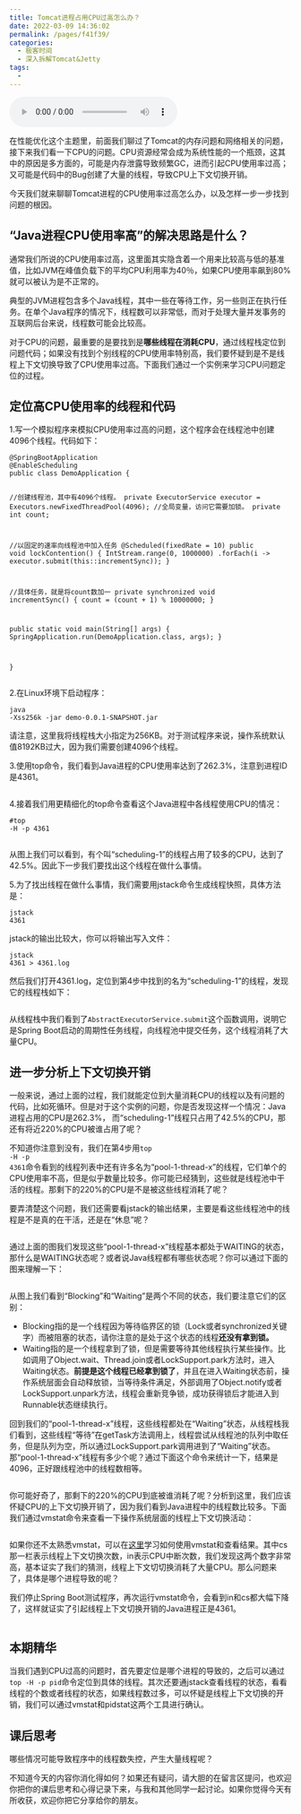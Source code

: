 ```yaml
---
title: Tomcat进程占用CPU过高怎么办？
date: 2022-03-09 14:36:02
permalink: /pages/f41f39/
categories:
  - 极客时间
  - 深入拆解Tomcat&Jetty
tags:
  - 
---
```

<audio title="39.Tomcat进程占用CPU过高怎么办？" src="https://static001.geekbang.org/resource/audio/9f/b5/9fe8938a0e92a040a20aad313d1f28b5.mp3" controls="controls"></audio> 
<p>在性能优化这个主题里，前面我们聊过了Tomcat的内存问题和网络相关的问题，接下来我们看一下CPU的问题。CPU资源经常会成为系统性能的一个瓶颈，这其中的原因是多方面的，可能是内存泄露导致频繁GC，进而引起CPU使用率过高；又可能是代码中的Bug创建了大量的线程，导致CPU上下文切换开销。</p><p>今天我们就来聊聊Tomcat进程的CPU使用率过高怎么办，以及怎样一步一步找到问题的根因。</p><h2>“Java进程CPU使用率高”的解决思路是什么？</h2><p>通常我们所说的CPU使用率过高，这里面其实隐含着一个用来比较高与低的基准值，比如JVM在峰值负载下的平均CPU利用率为40％，如果CPU使用率飙到80%就可以被认为是不正常的。</p><p>典型的JVM进程包含多个Java线程，其中一些在等待工作，另一些则正在执行任务。在单个Java程序的情况下，线程数可以非常低，而对于处理大量并发事务的互联网后台来说，线程数可能会比较高。</p><p>对于CPU的问题，最重要的是要找到是<strong>哪些线程在消耗CPU</strong>，通过线程栈定位到问题代码；如果没有找到个别线程的CPU使用率特别高，我们要怀疑到是不是线程上下文切换导致了CPU使用率过高。下面我们通过一个实例来学习CPU问题定位的过程。</p><!-- [[[read_end]]] --><h2>定位高CPU使用率的线程和代码</h2><p>1.写一个模拟程序来模拟CPU使用率过高的问题，这个程序会在线程池中创建4096个线程。代码如下：</p><pre><code>@SpringBootApplication
@EnableScheduling
public class DemoApplication {

   //创建线程池，其中有4096个线程。
   private ExecutorService executor = Executors.newFixedThreadPool(4096);
   //全局变量，访问它需要加锁。
   private int count;
   
   //以固定的速率向线程池中加入任务
   @Scheduled(fixedRate = 10)
   public void lockContention() {
      IntStream.range(0, 1000000)
            .forEach(i -&gt; executor.submit(this::incrementSync));
   }
   
   //具体任务，就是将count数加一
   private synchronized void incrementSync() {
      count = (count + 1) % 10000000;
   }
   
   public static void main(String[] args) {
      SpringApplication.run(DemoApplication.class, args);
   }

}
</code></pre><p>2.在Linux环境下启动程序：</p><pre><code>java -Xss256k -jar demo-0.0.1-SNAPSHOT.jar
</code></pre><p>请注意，这里我将线程栈大小指定为256KB。对于测试程序来说，操作系统默认值8192KB过大，因为我们需要创建4096个线程。</p><p>3.使用top命令，我们看到Java进程的CPU使用率达到了262.3%，注意到进程ID是4361。</p><p><img src="https://static001.geekbang.org/resource/image/e0/50/e0db4c399cbbf83924a505a9cd619150.png" alt=""></p><p>4.接着我们用更精细化的top命令查看这个Java进程中各线程使用CPU的情况：</p><pre><code>#top -H -p 4361
</code></pre><p><img src="https://static001.geekbang.org/resource/image/4a/8d/4a52b5335daf5bfe0b60128a1c13558d.png" alt=""></p><p>从图上我们可以看到，有个叫“scheduling-1”的线程占用了较多的CPU，达到了42.5%。因此下一步我们要找出这个线程在做什么事情。</p><p>5.为了找出线程在做什么事情，我们需要用jstack命令生成线程快照，具体方法是：</p><pre><code>jstack 4361
</code></pre><p>jstack的输出比较大，你可以将输出写入文件：</p><pre><code>jstack 4361 &gt; 4361.log
</code></pre><p>然后我们打开4361.log，定位到第4步中找到的名为“scheduling-1”的线程，发现它的线程栈如下：</p><p><img src="https://static001.geekbang.org/resource/image/da/8e/dae7a6f02563051a1d4dd3752d9f5e8e.png" alt=""></p><p>从线程栈中我们看到了<code>AbstractExecutorService.submit</code>这个函数调用，说明它是Spring Boot启动的周期性任务线程，向线程池中提交任务，这个线程消耗了大量CPU。</p><h2>进一步分析上下文切换开销</h2><p>一般来说，通过上面的过程，我们就能定位到大量消耗CPU的线程以及有问题的代码，比如死循环。但是对于这个实例的问题，你是否发现这样一个情况：Java进程占用的CPU是262.3%， 而“scheduling-1”线程只占用了42.5%的CPU，那还有将近220%的CPU被谁占用了呢？</p><p>不知道你注意到没有，我们在第4步用<code>top -H -p 4361</code>命令看到的线程列表中还有许多名为“pool-1-thread-x”的线程，它们单个的CPU使用率不高，但是似乎数量比较多。你可能已经猜到，这些就是线程池中干活的线程。那剩下的220%的CPU是不是被这些线程消耗了呢？</p><p>要弄清楚这个问题，我们还需要看jstack的输出结果，主要是看这些线程池中的线程是不是真的在干活，还是在“休息”呢？</p><p><img src="https://static001.geekbang.org/resource/image/68/bf/68bb91e5c1405940b470c08851d13cbf.png" alt=""></p><p>通过上面的图我们发现这些“pool-1-thread-x”线程基本都处于WAITING的状态，那什么是WAITING状态呢？或者说Java线程都有哪些状态呢？你可以通过下面的图来理解一下：</p><p><img src="https://static001.geekbang.org/resource/image/0e/43/0e2336814a4b9fc39bcdf991949a7e43.png" alt=""></p><p>从图上我们看到“Blocking”和“Waiting”是两个不同的状态，我们要注意它们的区别：</p><ul>
<li>Blocking指的是一个线程因为等待临界区的锁（Lock或者synchronized关键字）而被阻塞的状态，请你注意的是处于这个状态的线程<strong>还没有拿到锁。</strong></li>
<li>Waiting指的是一个线程拿到了锁，但是需要等待其他线程执行某些操作。比如调用了Object.wait、Thread.join或者LockSupport.park方法时，进入Waiting状态。<strong>前提是这个线程已经拿到锁了</strong>，并且在进入Waiting状态前，操作系统层面会自动释放锁，当等待条件满足，外部调用了Object.notify或者LockSupport.unpark方法，线程会重新竞争锁，成功获得锁后才能进入到Runnable状态继续执行。</li>
</ul><p>回到我们的“pool-1-thread-x”线程，这些线程都处在“Waiting”状态，从线程栈我们看到，这些线程“等待”在getTask方法调用上，线程尝试从线程池的队列中取任务，但是队列为空，所以通过LockSupport.park调用进到了“Waiting”状态。那“pool-1-thread-x”线程有多少个呢？通过下面这个命令来统计一下，结果是4096，正好跟线程池中的线程数相等。</p><p><img src="https://static001.geekbang.org/resource/image/f7/3d/f7b4611b87a8bd65fa25a2c4c7228b3d.png" alt=""></p><p>你可能好奇了，那剩下的220%的CPU到底被谁消耗了呢？分析到这里，我们应该怀疑CPU的上下文切换开销了，因为我们看到Java进程中的线程数比较多。下面我们通过vmstat命令来查看一下操作系统层面的线程上下文切换活动：</p><p><img src="https://static001.geekbang.org/resource/image/07/c4/07cccbe33337df20a2544947281c71c4.png" alt=""></p><p>如果你还不太熟悉vmstat，可以在<a href="https://linux.die.net/man/8/vmstat">这里</a>学习如何使用vmstat和查看结果。其中cs那一栏表示线程上下文切换次数，in表示CPU中断次数，我们发现这两个数字非常高，基本证实了我们的猜测，线程上下文切切换消耗了大量CPU。那么问题来了，具体是哪个进程导致的呢？</p><p>我们停止Spring Boot测试程序，再次运行vmstat命令，会看到in和cs都大幅下降了，这样就证实了引起线程上下文切换开销的Java进程正是4361。</p><p><img src="https://static001.geekbang.org/resource/image/5f/fa/5f0a5dadc0659da607fd6e5f0c96dffa.png" alt=""></p><h2>本期精华</h2><p>当我们遇到CPU过高的问题时，首先要定位是哪个进程的导致的，之后可以通过<code>top -H -p pid</code>命令定位到具体的线程。其次还要通jstack查看线程的状态，看看线程的个数或者线程的状态，如果线程数过多，可以怀疑是线程上下文切换的开销，我们可以通过vmstat和pidstat这两个工具进行确认。</p><h2>课后思考</h2><p>哪些情况可能导致程序中的线程数失控，产生大量线程呢？</p><p>不知道今天的内容你消化得如何？如果还有疑问，请大胆的在留言区提问，也欢迎你把你的课后思考和心得记录下来，与我和其他同学一起讨论。如果你觉得今天有所收获，欢迎你把它分享给你的朋友。</p><p></p>